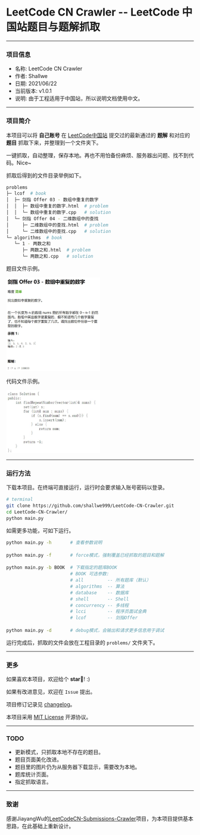 # LeetCode CN Crawler  --  LeetCode 中国站题目与题解抓取

- - - - - - -  

### 项目信息

- 名称: LeetCode CN Crawler
- 作者: Shallwe
- 日期: 2021/06/22
- 当前版本: v1.0.1
- 说明: 由于工程适用于中国站，所以说明文档使用中文。

- - - - - - -  

### 项目简介

本项目可以将 **自己账号** 在 [LeetCode中国站](https://leetcode-cn.com/) 提交过的最新通过的 **题解** 和对应的 **题目** 抓取下来，并整理到一个文件夹下。

一键抓取，自动整理，保存本地。再也不用怕备份麻烦、服务器出问题、找不到代码。Nice~

抓取后得到的文件目录举例如下。

```sh
problems
├─ lcof  # book
│  ├─ 剑指 Offer 03 - 数组中重复的数字
│  │  ├─ 数组中重复的数字.html  # problem
│  │  └─ 数组中重复的数字.cpp   # solution
│  └─ 剑指 Offer 04 - 二维数组中的查找
│     ├─ 二维数组中的查找.html  # problem
│     └─ 二维数组中的查找.cpp   # solution
└─ algorithms  # book
   └─ 1 - 两数之和
      ├─ 两数之和.html  # problem
      └─ 两数之和.cpp   # solution
```

题目文件示例。

<img src="./doc/demo_problem.jpg" width="50%" align="bottom" />

代码文件示例。

<img src="./doc/demo_solution.jpg" width="50%" align="bottom" />

- - - - - - -  

### 运行方法

下载本项目。在终端可直接运行，运行时会要求输入账号密码以登录。

```sh
# terminal
git clone https://github.com/shallwe999/LeetCode-CN-Crawler.git
cd LeetCode-CN-Crawler/
python main.py
```

如需更多功能，可如下运行。

```sh
python main.py -h       # 查看参数说明

python main.py -f       # force模式，强制覆盖已经抓取的题目和题解

python main.py -b BOOK  # 下载指定的题库BOOK
                        # BOOK 可选参数:
                        # all         -- 所有题库（默认）
                        # algorithms  -- 算法
                        # database    -- 数据库
                        # shell       -- Shell
                        # concurrency -- 多线程
                        # lcci        -- 程序员面试金典
                        # lcof        -- 剑指Offer

python main.py -d       # debug模式，会输出和请求更多信息用于调试

```

运行完成后，抓取的文件会放在工程目录的 `problems/` 文件夹下。

- - - - - - -  

### 更多

如果喜欢本项目，欢迎给个 **star**:star2:! :)

如果有改进意见，欢迎在 `Issue` 提出。

项目修订记录见 [changelog](./doc/changelog.md)。

本项目采用 [MIT License](./LICENSE) 开源协议。

- - - - - - -  

### TODO

- 更新模式，只抓取本地不存在的题目。
- 题目页面美化改进。
- 题目里的图片仍为从服务器下载显示，需要改为本地。
- 题库统计页面。
- 指定抓取语言。

- - - - - - -  

### 致谢

感谢JiayangWu的[LeetCodeCN-Submissions-Crawler](https://github.com/JiayangWu/LeetCodeCN-Submissions-Crawler)项目，为本项目提供基本思路，在此基础上重新设计。
